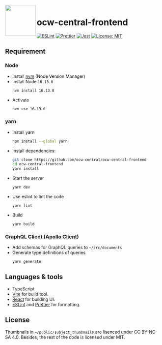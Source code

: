 <img align="left" src=https://user-images.githubusercontent.com/44559556/196192159-7684237a-ba00-4ea4-8c37-3395acb19492.png width="100" height="100">

# ocw-central-frontend

[![ESLint](https://github.com/ocw-central/ocw-central-frontend/actions/workflows/ESLint.yml/badge.svg)](https://github.com/ocw-central/ocw-central-frontend/actions/workflows/ESLint.yml)
[![Prettier](https://github.com/ocw-central/ocw-central-frontend/actions/workflows/Prettier.yml/badge.svg)](https://github.com/ocw-central/ocw-central-frontend/actions/workflows/Prettier.yml)
[![Jest](https://github.com/ocw-central/ocw-central-frontend/actions/workflows/Jest.yml/badge.svg)](https://github.com/ocw-central/ocw-central-frontend/actions/workflows/Jest.yml)
[![License: MIT](https://img.shields.io/badge/license-MIT-blue)](https://img.shields.io/badge/license-MIT-blue)

## Requirement

### Node

- Install [nvm](https://github.com/nvm-sh/nvm) (Node Version Manager)
- Install Node `16.13.0`
  ```bash
  nvm install 16.13.0
  ```
- Activate
  ```bash
  nvm use 16.13.0
  ```

### yarn

- Install yarn

  ```bash
  npm install --global yarn
  ```

- Install dependencies:

  ```bash
  git clone https://github.com/ocw-central/ocw-central-frontend
  cd ocw-central-frontend
  yarn install
  ```

- Start the server

  ```bash
  yarn dev
  ```

- Use eslint to lint the code

  ```bash
  yarn lint
  ```

- Build

  ```bash
  yarn build
  ```

### GraphQL Client ([Apollo Client](https://www.apollographql.com/docs/react))

- Add schemas for GraphQL queries to `~/src/documents`
- Generate type definitions of queries
  ```bash
  yarn generate
  ```

## Languages & tools

- TypeScript
- [Vite](https://vitejs.dev/) for build tool.
- [React](https://reactjs.org/) for building UI.
- [ESLint](https://eslint.org/) and [Prettier](https://**prettier**.io/) for formatting.

## License

Thumbnails in `~/public/subject_thumbnails` are lisenced under CC BY-NC-SA 4.0. Besides, the rest of the code is licensed under MIT.
